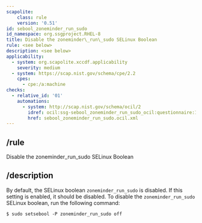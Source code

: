 ```yaml
---
scapolite:
    class: rule
    version: '0.51'
id: sebool_zoneminder_run_sudo
id_namespace: org.ssgproject.RHEL-8
title: Disable the zoneminder\_run\_sudo SELinux Boolean
rule: <see below>
description: <see below>
applicability:
  - system: org.scapolite.xccdf.applicability
    severity: medium
  - system: https://scap.nist.gov/schema/cpe/2.2
    cpes:
      - cpe:/a:machine
checks:
  - relative_id: '01'
    automations:
      - system: http://scap.nist.gov/schema/ocil/2
        idref: ocil:ssg-sebool_zoneminder_run_sudo_ocil:questionnaire:1
        href: sebool_zoneminder_run_sudo.ocil.xml
---
```



## /rule

Disable the zoneminder\_run\_sudo SELinux Boolean

## /description

By
default, the SELinux boolean `zoneminder_run_sudo` is disabled. If this
setting is enabled, it should be disabled. To disable the
`zoneminder_run_sudo` SELinux boolean, run the following command:

``` 
$ sudo setsebool -P zoneminder_run_sudo off
```

